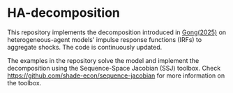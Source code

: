 # HA-decomposition
This repository implements the decomposition introduced in [Gong(2025)](https://github.com/user-attachments/files/22097959/whhmaf.pdf) on heterogeneous-agent models' impulse response functions (IRFs) to aggregate shocks. The code is continuously updated.

The examples in the repository solve the model and implement the decomposition using the Sequence-Space Jacobian (SSJ) toolbox. Check https://github.com/shade-econ/sequence-jacobian for more information on the toolbox.

